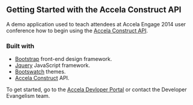 ## Getting Started with the Accela Construct API

A demo application used to teach attendees at Accela Engage 2014 user conference how to begin using the [Accela Construct API](https://developer.accela.com/).

### Built with

* [Bootstrap](http://getbootstrap.com/) front-end design framework.
* [Jquery](http://jquery.com/) JavaScript framework.
* [Bootswatch](http://bootswatch.com/) themes.
* [Accela Construct](https://developer.accela.com/) API.

To get started, go to the [Accela Devloper Portal](https://developer.accela.com/) or contact the Developer Evangelism team.